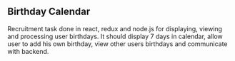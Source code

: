 ## Birthday Calendar

Recruitment task done in react, redux and node.js for displaying, viewing and processing user birthdays. It should display 7 days in calendar, allow user to add his own birthday, view other users birthdays and communicate with backend.
